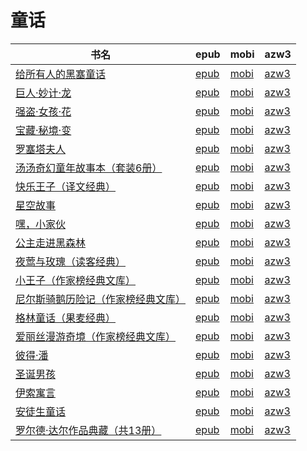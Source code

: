 # 童话

| 书名 | epub | mobi | azw3 |
| --- | --- | --- | --- |
| [给所有人的黑塞童话](http://ct.dalanmei.com/f/31084289-771229162-6833bc) | [epub](http://ct.dalanmei.com/f/31084289-771229162-6833bc) | [mobi](http://ct.dalanmei.com/f/31084289-771240812-a8f25a) | [azw3](http://ct.dalanmei.com/f/31084289-771232837-caf4e4) |
| [巨人·妙计·龙](http://ct.dalanmei.com/f/31084289-577377068-917c79) | [epub](http://ct.dalanmei.com/f/31084289-577377068-917c79) | [mobi](http://ct.dalanmei.com/f/31084289-577383903-3aa065) | [azw3](http://ct.dalanmei.com/f/31084289-577384275-85a343) |
| [强盗·女孩·花](http://ct.dalanmei.com/f/31084289-577377184-320497) | [epub](http://ct.dalanmei.com/f/31084289-577377184-320497) | [mobi](http://ct.dalanmei.com/f/31084289-577383920-07ea3c) | [azw3](http://ct.dalanmei.com/f/31084289-577384291-034182) |
| [宝藏·秘境·变](http://ct.dalanmei.com/f/31084289-577377297-6773d5) | [epub](http://ct.dalanmei.com/f/31084289-577377297-6773d5) | [mobi](http://ct.dalanmei.com/f/31084289-577383940-845e17) | [azw3](http://ct.dalanmei.com/f/31084289-577384304-35568f) |
| [罗塞塔夫人](http://ct.dalanmei.com/f/31084289-570171363-38d2b4) | [epub](http://ct.dalanmei.com/f/31084289-570171363-38d2b4) | [mobi](http://ct.dalanmei.com/f/31084289-570291921-916a02) | [azw3](http://ct.dalanmei.com/f/31084289-570360570-c729aa) |
| [汤汤奇幻童年故事本（套装6册）](http://ct.dalanmei.com/f/31084289-570175515-fbf333) | [epub](http://ct.dalanmei.com/f/31084289-570175515-fbf333) | [mobi](http://ct.dalanmei.com/f/31084289-570301655-92b927) | [azw3](http://ct.dalanmei.com/f/31084289-570371008-38a338) |
| [快乐王子（译文经典）](http://ct.dalanmei.com/f/31084289-571548548-facdd1) | [epub](http://ct.dalanmei.com/f/31084289-571548548-facdd1) | [mobi](http://ct.dalanmei.com/f/31084289-571819907-f8595f) | [azw3](http://ct.dalanmei.com/f/31084289-572199216-6d8231) |
| [星空故事](http://ct.dalanmei.com/f/31084289-571562490-fce372) | [epub](http://ct.dalanmei.com/f/31084289-571562490-fce372) | [mobi](http://ct.dalanmei.com/f/31084289-572009398-0bac3f) | [azw3](http://ct.dalanmei.com/f/31084289-571910996-ade46d) |
| [嘿，小家伙](http://ct.dalanmei.com/f/31084289-571606141-76800c) | [epub](http://ct.dalanmei.com/f/31084289-571606141-76800c) | [mobi](http://ct.dalanmei.com/f/31084289-571736550-4cb750) | [azw3](http://ct.dalanmei.com/f/31084289-571914899-afeffb) |
| [公主走进黑森林](http://ct.dalanmei.com/f/31084289-571604395-8e6424) | [epub](http://ct.dalanmei.com/f/31084289-571604395-8e6424) | [mobi](http://ct.dalanmei.com/f/31084289-571737258-a4c52d) | [azw3](http://ct.dalanmei.com/f/31084289-571916340-ba59d0) |
| [夜莺与玫瑰（读客经典）](http://ct.dalanmei.com/f/31084289-571594315-30b3a4) | [epub](http://ct.dalanmei.com/f/31084289-571594315-30b3a4) | [mobi](http://ct.dalanmei.com/f/31084289-572126533-09d65e) | [azw3](http://ct.dalanmei.com/f/31084289-571984178-2470c0) |
| [小王子（作家榜经典文库）](http://ct.dalanmei.com/f/31084289-571593548-c76219) | [epub](http://ct.dalanmei.com/f/31084289-571593548-c76219) | [mobi](http://ct.dalanmei.com/f/31084289-572131547-b31743) | [azw3](http://ct.dalanmei.com/f/31084289-571986968-bb7778) |
| [尼尔斯骑鹅历险记（作家榜经典文库）](http://ct.dalanmei.com/f/31084289-571593547-41d3f9) | [epub](http://ct.dalanmei.com/f/31084289-571593547-41d3f9) | [mobi](http://ct.dalanmei.com/f/31084289-572131575-761d14) | [azw3](http://ct.dalanmei.com/f/31084289-571986990-7d4dc5) |
| [格林童话（果麦经典）](http://ct.dalanmei.com/f/31084289-571531821-e8fdde) | [epub](http://ct.dalanmei.com/f/31084289-571531821-e8fdde) | [mobi](http://ct.dalanmei.com/f/31084289-571799513-3f917e) | [azw3](http://ct.dalanmei.com/f/31084289-571988920-af2db4) |
| [爱丽丝漫游奇境（作家榜经典文库）](http://ct.dalanmei.com/f/31084289-571531934-78ce81) | [epub](http://ct.dalanmei.com/f/31084289-571531934-78ce81) | [mobi](http://ct.dalanmei.com/f/31084289-571800249-d0466e) | [azw3](http://ct.dalanmei.com/f/31084289-571989073-96133d) |
| [彼得·潘](http://ct.dalanmei.com/f/31084289-571543699-6abccd) | [epub](http://ct.dalanmei.com/f/31084289-571543699-6abccd) | [mobi](http://ct.dalanmei.com/f/31084289-571814300-ae494c) | [azw3](http://ct.dalanmei.com/f/31084289-572015137-4726ee) |
| [圣诞男孩](http://ct.dalanmei.com/f/31084289-571544248-373f69) | [epub](http://ct.dalanmei.com/f/31084289-571544248-373f69) | [mobi](http://ct.dalanmei.com/f/31084289-571814762-e1bebd) | [azw3](http://ct.dalanmei.com/f/31084289-572016135-4b515a) |
| [伊索寓言](http://ct.dalanmei.com/f/31084289-571553696-c250b3) | [epub](http://ct.dalanmei.com/f/31084289-571553696-c250b3) | [mobi](http://ct.dalanmei.com/f/31084289-571887981-507487) | [azw3](http://ct.dalanmei.com/f/31084289-572070072-b916e5) |
| [安徒生童话](http://ct.dalanmei.com/f/31084289-571423643-9543b5) | [epub](http://ct.dalanmei.com/f/31084289-571423643-9543b5) | [mobi](http://ct.dalanmei.com/f/31084289-571782354-e55b3c) | [azw3](http://ct.dalanmei.com/f/31084289-571883497-35c0d3) |
| [罗尔德·达尔作品典藏（共13册）](http://ct.dalanmei.com/f/31084289-571426348-aff489) | [epub](http://ct.dalanmei.com/f/31084289-571426348-aff489) | [mobi](http://ct.dalanmei.com/f/31084289-571783470-e2e3d5) | [azw3](http://ct.dalanmei.com/f/31084289-571884471-5af507) |
